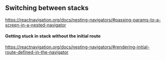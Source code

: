 ## Switching between stacks

https://reactnavigation.org/docs/nesting-navigators/#passing-params-to-a-screen-in-a-nested-navigator

#### Getting stuck in stack without the initial route

https://reactnavigation.org/docs/nesting-navigators/#rendering-initial-route-defined-in-the-navigator
